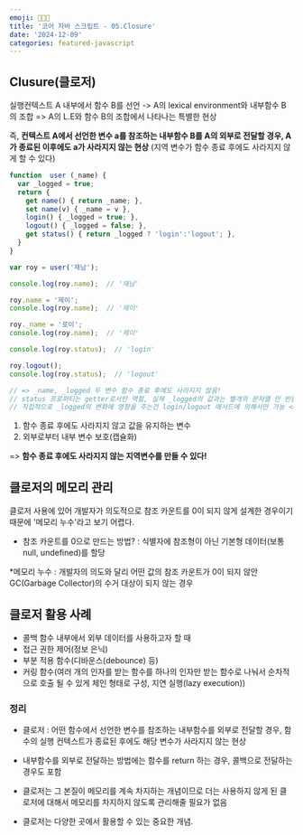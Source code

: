 ```yaml
---
emoji: 👨🏻‍💻
title: '코어 자바 스크립트 - 05.Closure'
date: '2024-12-09'
categories: featured-javascript
---
```



## Clusure(클로저)

실행컨텍스트 A 내부에서 함수 B를 선언 -> A의 lexical environment와 내부함수 B의 조합 => A의 L.E와 함수 B의 조합에서 나타나는 특별한 현상

즉, **컨텍스트 A에서 선언한 변수 a를 참조하는 내부함수 B를 A의 외부로 전달할 경우, A가 종료된 이후에도 a가 사라지지 않는 현상** (지역 변수가 함수 종료 후에도 사라지지 않게 할 수 있다)


```javascript
function  user (_name) {
  var _logged = true;
  return {
    get name() { return _name; },
    set name(v) { _name = v },
    login() { _logged = true; },
    logout() { _logged = false; },
    get status() { return _logged ? 'login':'logout'; },
  }
}

var roy = user('재남');

console.log(roy.name);  // '재남'

roy.name = '제이';
console.log(roy.name);  // '제이'

roy._name = '로이';
console.log(roy.name);  // '제이'

console.log(roy.status);  // 'login'

roy.logout();
console.log(roy.status);  // 'logout'

// => _name, _logged 두 변수 함수 종료 후에도 사라지지 않음!
// status 프로퍼티는 getter로서만 역할, 실제 _logged의 값과는 별개의 문자열 만 반환,
// 직접적으로 _logged의 변화에 영향을 주는건 login/logout 메서드에 의해서만 가능 <= 캡술화
```

1. 함수 종료 후에도 사라지지 않고 값을 유지하는 변수
2. 외부로부터 내부 변수 보호(캡슐화)

=> **함수 종료 후에도 사라지지 않는 지역변수를 만들 수 있다!**


## 클로저의 메모리 관리
클로저 사용에 있어 개발자가 의도적으로 참조 카운트를 0이 되지 않게 설계한 경우이기 때문에 '메모리 누수'라고 보기 어렵다.

  - 참조 카운트를 0으로 만드는 방법? : 식별자에 참조형이 아닌 기본형 데이터(보통 null, undefined)를 할당

*메모리 누수 : 개발자의 의도와 달리 어떤 값의 참조 카운트가 0이 되지 않안 GC(Garbage Collector)의 수거 대상이 되지 않는 경우

## 클로저 활용 사례
- 콜백 함수 내부에서 외부 데이터를 사용하고자 할 때
- 접근 권한 제어(정보 은닉)
- 부분 적용 함수(디바운스(debounce) 등)
- 커링 함수(여러 개의 인자를 받는 함수를 하나의 인자만 받는 함수로 나눠서 순차적으로 호출 될 수 있게 체인 형태로 구성, 지연 실행(lazy execution))


### 정리
- 클로저 : 어떤 함수에서 선언한 변수를 참조하는 내부함수를 외부로 전달할 경우, 함수의 실행 컨텍스트가 종료된 후에도 해당 변수가 사라지지 않는 현상

- 내부함수를 외부로 전달하는 방법에는 함수를 return 하는 경우, 콜백으로 전달하는 경우도 포함

- 클로저는 그 본질이 메모리를 계속 차지하는 개념이므로 더는 사용하지 않게 된 클로저에 대해서 메모리를 차지하지 않도록 관리해줄 필요가 없음

- 클로저는 다양한 곳에서 활용할 수 있는 중요한 개념.

```toc
```
